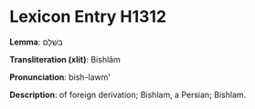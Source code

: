 # Lexicon Entry H1312

**Lemma**: בִּשְׁלָם

**Transliteration (xlit)**: Bishlâm

**Pronunciation**: bish-lawm'

**Description**:
of foreign derivation; Bishlam, a Persian; Bishlam.
